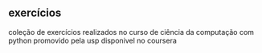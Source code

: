 ## exercícios
coleção de exercícios realizados no curso de ciência da computação com python promovido pela usp disponivel no coursera
